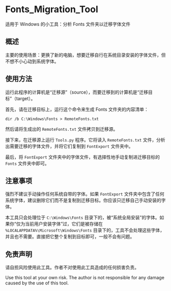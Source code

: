 # Fonts_Migration_Tool
适用于 Windows 的小工具：分析 Fonts 文件夹以迁移字体文件

## 概述
主要的使用场景：更换了新的电脑，想要迁移自行在系统目录安装的字体文件，但不想不小心动到系统字体。

## 使用方法
运行此程序的计算机是“迁移源”（source），而要迁移到的计算机是“迁移目标”（target）。

首先，请在迁移目标上，运行这个命令来生成 Fonts 文件夹的内容清单：

```
dir /b C:\Windows\Fonts > RemoteFonts.txt
```

然后请将生成出的 `RemoteFonts.txt` 文件拷贝到迁移源。

接下来，在迁移源上运行 `Tools.py` 程序。它将读入 `RemoteFonts.txt` 文件，分析出需要迁移的字体文件，并将它们复制到 `FontExport` 文件夹中。

最后，将 `FontExport` 文件夹中的字体文件，有选择性地手动复制进迁移目标的 `Fonts` 文件夹中即可。

## 注意事项
强烈不建议手动操作任何系统自带的字体。如果 `FontExport` 文件夹中包含了任何系统字体，建议删除它们而不是复制到迁移目标。你应该只迁移自己手动安装的字体。

本工具只会处理位于 `C:\Windows\Fonts` 目录下的，被“系统全局安装”的字体。如果你“仅为当前用户安装字体”过，它们是被存储在 `%LOCALAPPDATA%\Microsoft\Windows\Fonts` 目录下的，工具不会处理这些字体，并且也不需要。直接把它整个复制到目标即可，一般不会有问题。

## 免责声明
请自担风险使用此工具。作者不对使用此工具造成的任何损害负责。

Use this tool at your own risk. The author is not responsible for any damage caused by the use of this tool.